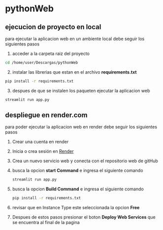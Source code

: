 # pythonWeb

## ejecucion de proyecto en local

para ejecutar la aplicacion web en un ambiente local debe seguir los siguientes pasos

1. acceder a la carpeta raiz del proyecto

```bash
cd /home/user/Descargas/pythonWeb
```

2. instalar las librerias que estan en el archivo **requirements.txt**

```bash
pip install -r requirements.txt
```

3. despues de que se instalen los paqueten ejecutar la aplicacion web
```bash
streamlit run app.py
```

## despliegue en render.com

para poder ejecutar la aplicacion web en render debe seguir los siguientes pasos

1. Crear una cuenta en render
2. Inicia o crea sesión en [Render](https://render.com/)
3. Crea un nuevo servicio web y conecta con el repositorio web de gitHub
4. busca la opcion **start Command** e ingresa el siguiente comando

    ```bash
    streamlit run app.py    
    ```
5. busca la opcion **Build Command** e ingresa el siguiente comando

    ```bash
    pip install -r requirements.txt  
    ```
6. revisar que en Instance Type este seleccionada la opcion **Free**

7. Despues de estos pasos presionar el boton **Deploy Web Services** que se encuentra al final de la pagina

